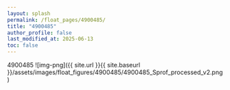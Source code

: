 ```yaml
---
layout: splash
permalink: /float_pages/4900485/
title: "4900485"
author_profile: false
last_modified_at: 2025-06-13
toc: false
---
```

 
4900485
![img-png]({{ site.url }}{{ site.baseurl }}/assets/images/float_figures/4900485/4900485_Sprof_processed_v2.png)